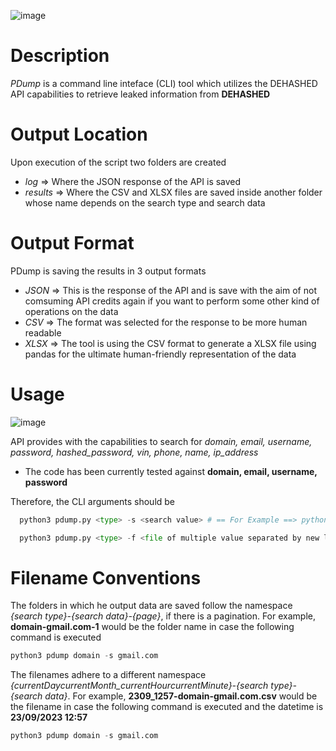 ![image](https://github.com/stavrosgns/PDump/assets/59849433/e74a884e-f27c-496a-b040-ac669892fbf1)

                                            

# Description
_PDump_ is a command line inteface (CLI) tool which utilizes the DEHASHED API capabilities to retrieve leaked information from **DEHASHED**

# Output Location
Upon execution of the script two folders are created
- _log_ => Where the JSON response of the API is saved
- _results_ => Where the CSV and XLSX files are saved inside another folder whose name depends on the search type and search data

# Output Format
PDump is saving the results in 3 output formats
 - _JSON_ => This is the response of the API and is save with the aim of not comsuming API credits again if you want to perform some other kind of operations on the data
 - _CSV_ => The format was selected for the response to be more human readable
 - _XLSX_ => The tool is using the CSV format to generate a XLSX file using pandas for the ultimate human-friendly representation of the data

# Usage

![image](https://github.com/stavrosgns/PDump/assets/59849433/7a528e98-6c33-4df8-a3bc-246ab34858dc)

API provides with the capabilities to search for _domain, email, username, password, hashed_password, vin, phone, name, ip_address_
- The code has been currently tested against **domain, email, username, password**

Therefore, the CLI arguments should be
```python
  python3 pdump.py <type> -s <search value> # == For Example ==> python3 pdump.py domain -s gmail.com
  ```
  
```python
  python3 pdump.py <type> -f <file of multiple value separated by new line> # == For Example ==> python3 pdump.py password -f passwords.txt
  ```

# Filename Conventions
The folders in which he output data are saved follow the namespace _{search type}-{search data}-{page}_, if there is a pagination. For example, **domain-gmail.com-1** would be the folder name in case the following command is executed 
```python
python3 pdump domain -s gmail.com
```

The filenames adhere to a different namespace _{currentDaycurrentMonth_currentHourcurrentMinute}-{search type}-{search data}_. For example, **2309_1257-domain-gmail.com.csv** would be the filename in case the following command is executed and the datetime is **23/09/2023 12:57**
```python
python3 pdump domain -s gmail.com
``` 
